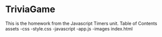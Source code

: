 # TriviaGame
This is the homework from the Javascript Timers unit. 
Table of Contents
    assets 
        -css
            -style.css
        -javascript
            -app.js
        -images
    index.html